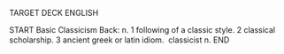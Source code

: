 TARGET DECK
ENGLISH

START
Basic
Classicism
Back: n. 1 following of a classic style. 2 classical scholarship. 3 ancient greek or latin idiom.  classicist n.
END
